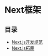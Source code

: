 #  Next框架

## 目录

  * [Next.js开发规范](/study/前端/03-框架和库/Next框架/Next.js开发规范)
  * [Next.js拓展](/study/前端/03-框架和库/Next框架/Next.js拓展)